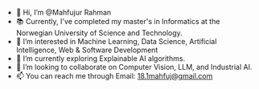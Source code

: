 - 👋 Hi, I’m @Mahfujur Rahman
- 📚 Currently, I've completed my master's in Informatics at the Norwegian University of Science and Technology.
- 👀 I’m interested in Machine Learning, Data Science, Artificial Intelligence, Web & Software Development
- 🌱 I’m currently exploring Explainable AI algorithms.
- 💞️ I’m looking to collaborate on Computer Vision, LLM, and Industrial AI.
- 📫 You can reach me through Email: 18.1mahfuj@gmail.com

<!---
mahfuj-m/mahfuj-m is a ✨ special ✨ repository because its `README.md` (this file) appears on your GitHub profile.
You can click the Preview link to take a look at your changes.
--->
